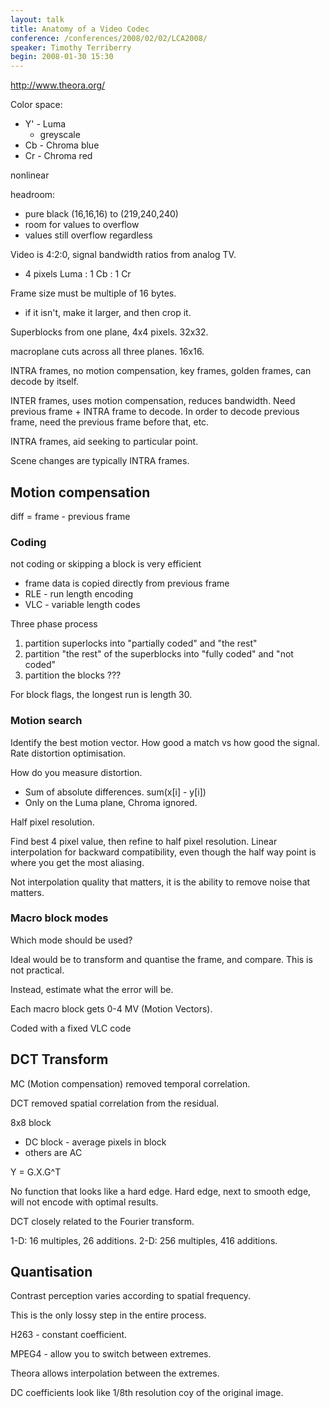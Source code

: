 ```yaml
---
layout: talk
title: Anatomy of a Video Codec
conference: /conferences/2008/02/02/LCA2008/
speaker: Timothy Terriberry
begin: 2008-01-30 15:30
---
```

<http://www.theora.org/>

Color space:

* Y' - Luma
  * greyscale
* Cb - Chroma blue
* Cr - Chroma red

nonlinear

headroom:

* pure black (16,16,16) to (219,240,240)
* room for values to overflow
* values still overflow regardless

Video is 4:2:0, signal bandwidth ratios from analog TV.

* 4 pixels Luma : 1 Cb : 1 Cr

Frame size must be multiple of 16 bytes.

* if it isn't, make it larger, and then crop it.

Superblocks from one plane, 4x4 pixels. 32x32.

macroplane cuts across all three planes. 16x16.

INTRA frames, no motion compensation, key frames, golden frames, can decode by
itself.

INTER frames, uses motion compensation, reduces bandwidth. Need
previous frame + INTRA frame to decode. In order to decode previous
frame, need the previous frame before that, etc.

INTRA frames, aid seeking to particular point.

Scene changes are typically INTRA frames.

## Motion compensation

diff = frame - previous frame

### Coding

not coding or skipping a block is very efficient

 * frame data is copied directly from previous frame
 * RLE - run length encoding
 * VLC - variable length codes

Three phase process

1. partition superlocks into "partially coded" and "the rest"
2. partition "the rest" of the superblocks into "fully coded" and "not coded"
3. partition the blocks ???

For block flags, the longest run is length 30.

### Motion search

Identify the best motion vector. How good a match vs how good the signal.
Rate distortion optimisation.

How do you measure distortion.

* Sum of absolute differences. sum(x[i] - y[i])
* Only on the Luma plane, Chroma ignored.

Half pixel resolution.

Find best 4 pixel value, then refine to half pixel resolution.
Linear interpolation for backward compatibility, even though the
half way point is where you get the most aliasing.

Not interpolation quality that matters, it is the ability to remove
noise that matters.

### Macro block modes

Which mode should be used?

Ideal would be to transform and quantise the frame, and compare.
This is not practical.

Instead, estimate what the error will be.

Each macro block gets 0-4 MV (Motion Vectors).

Coded with a fixed VLC code

## DCT Transform

MC (Motion compensation) removed temporal correlation.

DCT removed spatial correlation from the residual.

8x8 block

* DC block - average pixels in block
* others are AC

Y = G.X.G^T

No function that looks like a hard edge. Hard edge, next to smooth edge,
will not encode with optimal results.

DCT closely related to the Fourier transform.

1-D: 16 multiples, 26 additions.
2-D: 256 multiples, 416 additions.

## Quantisation

Contrast perception varies according to spatial frequency.

This is the only lossy step in the entire process.

H263 - constant coefficient.

MPEG4 - allow you to switch between extremes.

Theora allows interpolation between the extremes.

DC coefficients look like 1/8th resolution coy of the original image.
